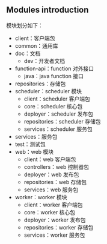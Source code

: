 ## Modules introduction

模块划分如下：

- client：客户端包
- common：通用库
- doc：文档
  - dev：开发者文档
- function-api：function 对外接口
  - java：java function 接口
- repositories：存储包
- scheduler：scheduler 模块
  - client：scheduler 客户端包
  - core：scheduler 核心包
  - deployer：scheduler 发布包
  - repositories：scheduler 存储包
  - services：scheduler 服务包
- services：服务包
- test：测试包
- web：web 模块
  - client：web 客户端包
  - controllers：web 控制器包
  - deployer：web 发布包
  - repositories：web 存储包
  - services：web 服务包
- worker：worker 模块
  - client：worker 客户端包
  - core：worker 核心包
  - deployer：worker 发布包
  - repositories：worker 存储包
  - services：worker 服务包